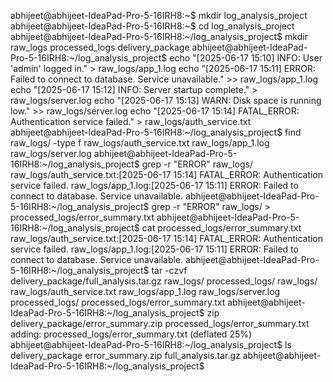 abhijeet@abhijeet-IdeaPad-Pro-5-16IRH8:~$ mkdir log_analysis_project
abhijeet@abhijeet-IdeaPad-Pro-5-16IRH8:~$ cd log_analysis_project
abhijeet@abhijeet-IdeaPad-Pro-5-16IRH8:~/log_analysis_project$ mkdir raw_logs processed_logs delivery_package
abhijeet@abhijeet-IdeaPad-Pro-5-16IRH8:~/log_analysis_project$ echo "[2025-06-17 15:10] INFO: User 'admin' logged in." > raw_logs/app_1.log
echo "[2025-06-17 15:11] ERROR: Failed to connect to database. Service unavailable." >> raw_logs/app_1.log
echo "[2025-06-17 15:12] INFO: Server startup complete." > raw_logs/server.log
echo "[2025-06-17 15:13] WARN: Disk space is running low." >> raw_logs/server.log
echo "[2025-06-17 15:14] FATAL_ERROR: Authentication service failed." > raw_logs/auth_service.txt
abhijeet@abhijeet-IdeaPad-Pro-5-16IRH8:~/log_analysis_project$ find raw_logs/ -type f
raw_logs/auth_service.txt
raw_logs/app_1.log
raw_logs/server.log
abhijeet@abhijeet-IdeaPad-Pro-5-16IRH8:~/log_analysis_project$ grep -r "ERROR" raw_logs/
raw_logs/auth_service.txt:[2025-06-17 15:14] FATAL_ERROR: Authentication service failed.
raw_logs/app_1.log:[2025-06-17 15:11] ERROR: Failed to connect to database. Service unavailable.
abhijeet@abhijeet-IdeaPad-Pro-5-16IRH8:~/log_analysis_project$ grep -r "ERROR" raw_logs/ > processed_logs/error_summary.txt
abhijeet@abhijeet-IdeaPad-Pro-5-16IRH8:~/log_analysis_project$ cat processed_logs/error_summary.txt
raw_logs/auth_service.txt:[2025-06-17 15:14] FATAL_ERROR: Authentication service failed.
raw_logs/app_1.log:[2025-06-17 15:11] ERROR: Failed to connect to database. Service unavailable.
abhijeet@abhijeet-IdeaPad-Pro-5-16IRH8:~/log_analysis_project$ tar -czvf delivery_package/full_analysis.tar.gz raw_logs/ processed_logs/
raw_logs/
raw_logs/auth_service.txt
raw_logs/app_1.log
raw_logs/server.log
processed_logs/
processed_logs/error_summary.txt
abhijeet@abhijeet-IdeaPad-Pro-5-16IRH8:~/log_analysis_project$ zip delivery_package/error_summary.zip processed_logs/error_summary.txt
  adding: processed_logs/error_summary.txt (deflated 25%)
abhijeet@abhijeet-IdeaPad-Pro-5-16IRH8:~/log_analysis_project$ ls delivery_package
error_summary.zip  full_analysis.tar.gz
abhijeet@abhijeet-IdeaPad-Pro-5-16IRH8:~/log_analysis_project$ 
